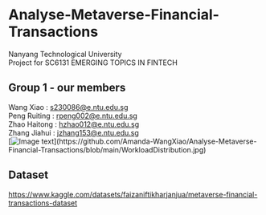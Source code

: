 # Analyse-Metaverse-Financial-Transactions
Nanyang Technological University <br>
Project for SC6131 EMERGING TOPICS IN FINTECH <br>
## Group 1 - our members<br>
Wang Xiao : s230086@e.ntu.edu.sg <br>
Peng Ruiting : rpeng002@e.ntu.edu.sg <br>
Zhao Haitong : hzhao012@e.ntu.edu.sg <br>
Zhang Jiahui : jzhang153@e.ntu.edu.sg <br>
[![Image text]([https://raw.github.com/yourName/repositpry/master/yourprojectName/img-folder/test.jpg](https://github.com/Amanda-WangXiao/Analyse-Metaverse-Financial-Transactions/blob/main/WorkloadDistribution.jpg))](https://github.com/Amanda-WangXiao/Analyse-Metaverse-Financial-Transactions/blob/main/WorkloadDistribution.jpg)
## Dataset
https://www.kaggle.com/datasets/faizaniftikharjanjua/metaverse-financial-transactions-dataset <br>
